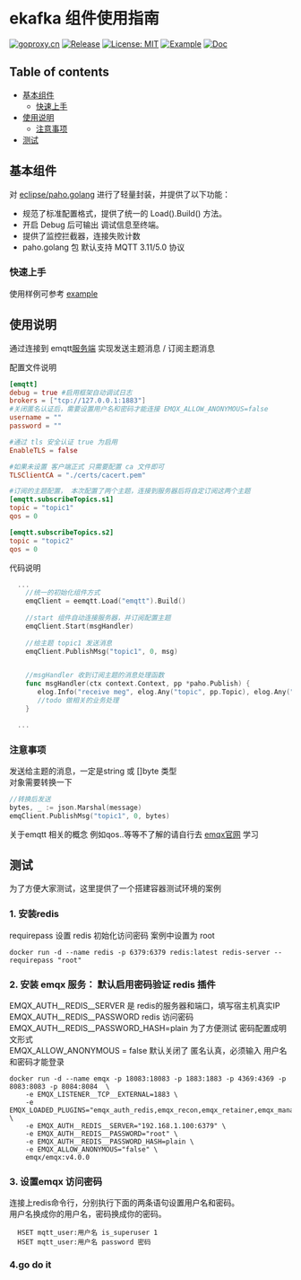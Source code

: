 # ekafka 组件使用指南
[![goproxy.cn](https://goproxy.cn/stats/github.com/ego-component/eemqtt/badges/download-count.svg)](https://goproxy.cn/stats/github.com/ego-component/eemqtt)
[![Release](https://img.shields.io/github/v/release/ego-component/eemqtt.svg?style=flat-square)](https://github.com/ego-component/eemqtt)
[![License: MIT](https://img.shields.io/badge/License-MIT-yellow.svg)](https://opensource.org/licenses/MIT)
[![Example](https://img.shields.io/badge/Examples-2ca5e0?style=flat&logo=appveyor)](https://github.com/ego-component/eemqtt/examples/user_auth)
[![Doc](https://img.shields.io/badge/Docs-1?style=flat&logo=appveyor)]()

## Table of contents
- [基本组件](#基本组件)
	- [快速上手](#快速上手)
- [使用说明](#使用说明)
    - [注意事项](#注意事项)
- [测试](#测试)

## 基本组件

对 [eclipse/paho.golang](https://github.com/eclipse/paho.golang) 进行了轻量封装，并提供了以下功能：

- 规范了标准配置格式，提供了统一的 Load().Build() 方法。
- 开启 Debug 后可输出 调试信息至终端。
- 提供了监控拦截器，连接失败计数
- paho.golang 包 默认支持 MQTT 3.11/5.0 协议



### 快速上手

使用样例可参考 [example](examples/user_auth/main.go)

## 使用说明
通过连接到 emqtt[服务端](https://github.com/emqx/emqx) 实现发送主题消息 / 订阅主题消息

配置文件说明
```toml
[emqtt]
debug = true #启用框架自动调试日志
brokers = ["tcp://127.0.0.1:1883"]
#关闭匿名认证后，需要设置用户名和密码才能连接 EMQX_ALLOW_ANONYMOUS=false 
username = ""
password = ""

#通过 tls 安全认证 true 为启用
EnableTLS = false

#如果未设置 客户端正式 只需要配置 ca 文件即可
TLSClientCA = "./certs/cacert.pem"

#订阅的主题配置， 本次配置了两个主题，连接到服务器后将自定订阅这两个主题
[emqtt.subscribeTopics.s1]
topic = "topic1"
qos = 0

[emqtt.subscribeTopics.s2]
topic = "topic2"
qos = 0
```

代码说明
```go
  ...
    //统一的初始化组件方式
	emqClient = eemqtt.Load("emqtt").Build()
    
    //start 组件自动连接服务器，并订阅配置主题     
	emqClient.Start(msgHandler)
     
	//给主题 topic1 发送消息
    emqClient.PublishMsg("topic1", 0, msg)


	//msgHandler 收到订阅主题的消息处理函数
    func msgHandler(ctx context.Context, pp *paho.Publish) {
       elog.Info("receive meg", elog.Any("topic", pp.Topic), elog.Any("msg", string(pp.Payload)))
       //todo 做相关的业务处理
    }

  ...
```
### 注意事项
发送给主题的消息，一定是string 或 []byte 类型    
对象需要转换一下      
```go
//转换后发送 
bytes, _ := json.Marshal(message) 
emqClient.PublishMsg("topic1", 0, bytes) 
```
关于emqtt 相关的概念 例如qos..等等不了解的请自行去 [emqx官网](https://www.emqx.io/docs/zh/v4.4/#emqx-%E6%B6%88%E6%81%AF%E6%9C%8D%E5%8A%A1%E5%99%A8%E5%8A%9F%E8%83%BD%E5%88%97%E8%A1%A8) 学习


## 测试
为了方便大家测试，这里提供了一个搭建容器测试环境的案例

### 1. 安装redis 
requirepass 设置 redis 初始化访问密码 案例中设置为 root
```shell script
docker run -d --name redis -p 6379:6379 redis:latest redis-server --requirepass "root"
```
### 2. 安装 emqx 服务： 默认启用密码验证 redis 插件
EMQX_AUTH__REDIS__SERVER 是 redis的服务器和端口，填写宿主机真实IP   
EMQX_AUTH__REDIS__PASSWORD redis 访问密码   
EMQX_AUTH__REDIS__PASSWORD_HASH=plain 为了方便测试 密码配置成明文形式   
EMQX_ALLOW_ANONYMOUS = false  默认关闭了 匿名认真，必须输入 用户名和密码才能登录      

```shell script  
docker run -d --name emqx -p 18083:18083 -p 1883:1883 -p 4369:4369 -p 8083:8083 -p 8084:8084  \
    -e EMQX_LISTENER__TCP__EXTERNAL=1883 \
    -e EMQX_LOADED_PLUGINS="emqx_auth_redis,emqx_recon,emqx_retainer,emqx_management,emqx_dashboard" \
    -e EMQX_AUTH__REDIS__SERVER="192.168.1.100:6379" \
    -e EMQX_AUTH__REDIS__PASSWORD="root" \
    -e EMQX_AUTH__REDIS__PASSWORD_HASH=plain \
    -e EMQX_ALLOW_ANONYMOUS="false" \
    emqx/emqx:v4.0.0
```

### 3. 设置emqx 访问密码
连接上redis命令行，分别执行下面的两条语句设置用户名和密码。     
用户名换成你的用户名，密码换成你的密码。      
```shell script   
  HSET mqtt_user:用户名 is_superuser 1
  HSET mqtt_user:用户名 password 密码
```
### 4.go do it






